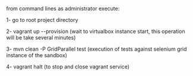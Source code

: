 


from command lines as administrator execute:

1- go to root project directory

2- vagrant up --provision (wait to virtualbox instance start, this operation will be take several minutes) 

3- mvn clean -P GridParallel test    (execution of tests against selenium grid instance of the sandbox)

4- vagrant halt (to stop and close vagrant service)

